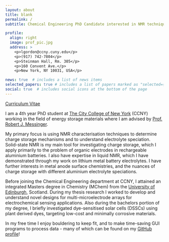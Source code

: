 ```yaml
---
layout: about
title: blank
permalink: /
subtitle: Chemical Engineering PhD Candidate interested in NMR techniques for studying energy storage and carbon capture systems.

profile:
  align: right
  image: prof_pic.jpg
  address: >
    <p>lgordon@ccny.cuny.edu</p>
    <p>(917) 742-7804</p>
    <p>Steinman Hall, Rm. 305</p>
    <p>160 Convent Ave.</p>
    <p>New York, NY 10031, USA</p>

news: true  # includes a list of news items
selected_papers: true # includes a list of papers marked as "selected={true}"
social: true  # includes social icons at the bottom of the page
---
```

[Curriculum Vitae](https://LeoWGordon.github.io/assets/pdf/Leo_CV.pdf)

I am a 4th year PhD student at [The City College of New York](https://www.ccny.cuny.edu/chemeng) (CCNY) working in the field of energy storage materials where I am advised by [Prof. Robert J. Messinger](https://batteries-for-space.ccny.cuny.edu).

My primary focus is using NMR characterisation techniques to determine charge storage mechanisms and to understand electrolyte speciation. Solid-state NMR is my main tool for investigating charge storage, which I apply primarily to the problem of organic electrodes in rechargeable aluminium batteries. I also have expertise in liquid NMR, which I have demonstrated through my work on lithium metal battery electrolytes. I have further interests in metal anode surface chemistries, and the nuances of charge storage with different aluminium electrolyte speciations.

Before joining the Chemical Engineering department at CCNY, I attained an integrated Masters degree in Chemistry (MChem) from the [University of Edinburgh](https://www.chem.ed.ac.uk), Scotland. During my thesis research I worked to develop and understand novel designs for multi-microelectrode arrays for electrochemical sensing applications. Also during the bachelors portion of my degree, I briefly investigated dye-sensitised solar cells (DSSCs) using plant derived dyes, targeting low-cost and minimally corrosive materials.

In my free time I enjoy bouldering to keep fit, and to make time-saving GUI programs to process data - many of which can be found on my [GitHub profile](https://github.com/LeoWGordon)!
